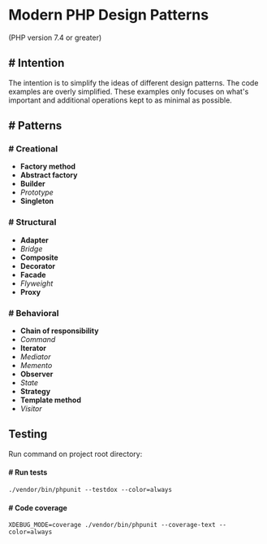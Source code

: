 # Modern PHP Design Patterns
(PHP version 7.4 or greater)

## # Intention
The intention is to simplify the ideas of different design patterns. The code examples are 
overly simplified. These examples only focuses on what's important and additional operations kept to as minimal as possible.

## # Patterns

### # Creational
* **Factory method**
* **Abstract factory**
* **Builder**
* *Prototype*
* **Singleton**

### # Structural
* **Adapter**
* *Bridge*
* **Composite**
* **Decorator**
* **Facade**
* *Flyweight*
* **Proxy**

### # Behavioral
* **Chain of responsibility**
* *Command*
* **Iterator**
* *Mediator*
* *Memento*
* **Observer**
* *State*
* **Strategy**
* **Template method**
* *Visitor*

## Testing
Run command on project root directory:

#### # Run tests
```console
./vendor/bin/phpunit --testdox --color=always
```

#### # Code coverage
```console
XDEBUG_MODE=coverage ./vendor/bin/phpunit --coverage-text --color=always
```
